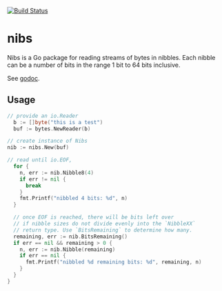 [![Build Status](https://travis-ci.org/wiggin77/nibs.svg?branch=master)](https://travis-ci.org/wiggin77/nibs)

# nibs
Nibs is a Go package for reading streams of bytes in nibbles. Each nibble can be a number of bits in the range 1 bit to 64 bits inclusive.

See [godoc](https://godoc.org/github.com/wiggin77/nibs).

## Usage

```go
// provide an io.Reader
  b := []byte("this is a test")
  buf := bytes.NewReader(b)

// create instance of Nibs
nib := nibs.New(buf)

// read until io.EOF, 
  for {
    n, err := nib.Nibble8(4)
    if err != nil {
      break
    }
    fmt.Printf("nibbled 4 bits: %d", n)
  }

  // once EOF is reached, there will be bits left over
  // if nibble sizes do not divide evenly into the `NibbleXX` 
  // return type. Use `BitsRemaining` to determine how many.
  remaining, err := nib.BitsRemaining()
  if err == nil && remaining > 0 {
    n, err := nib.Nibble(remaining)
    if err == nil {
      fmt.Printf("nibbled %d remaining bits: %d", remaining, n)
    }
  }
}
```

